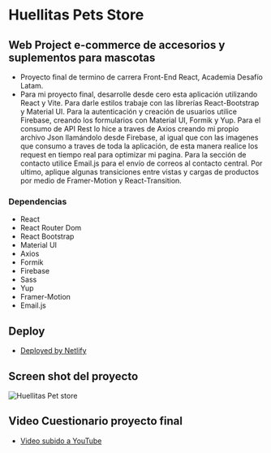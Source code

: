 # Huellitas Pets Store

## Web Project e-commerce de accesorios y suplementos para mascotas

* Proyecto final de termino de carrera Front-End React, Academia Desafío Latam.
* Para mi proyecto final, desarrolle desde cero esta aplicación utilizando React y Vite. Para darle estilos trabaje con las librerías React-Bootstrap y Material UI. Para la autenticación y creación de usuarios utilice Firebase, creando los formularios con Material UI, Formik y Yup.
Para el consumo de API Rest lo hice a traves de Axios creando mi propio archivo Json llamándolo desde Firebase, al igual que con las imagenes que consumo a traves de toda la aplicación, de esta manera realice los request en tiempo real para optimizar mi pagina. Para la sección de contacto utilice Email.js para el envío de correos al contacto central. Por ultimo, aplique algunas transiciones entre vistas y cargas de productos por medio de Framer-Motion y React-Transition.

### Dependencias

* React
* React Router Dom
* React Bootstrap
* Material UI
* Axios
* Formik
* Firebase
* Sass
* Yup
* Framer-Motion
* Email.js

## Deploy

* [Deployed by Netlify](https://huellitas-pets-store.netlify.app/)

## Screen shot del proyecto

![Huellitas Pet store](https://firebasestorage.googleapis.com/v0/b/login-huellitas.appspot.com/o/huellitas_screenshot.png?alt=media&token=db2d98ec-8218-4b33-91c5-882aa4de2237)

## Video Cuestionario proyecto final

* [Video subido a YouTube](https://youtu.be/4n95frIfu44)
